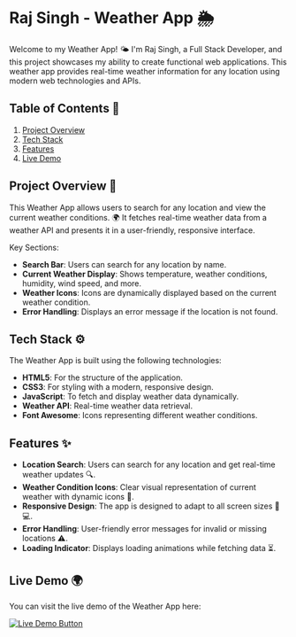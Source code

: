 # Raj Singh - Weather App 🌦️

Welcome to my Weather App! 🌤️ I'm Raj Singh, a Full Stack Developer, and this project showcases my ability to create functional web applications. This weather app provides real-time weather information for any location using modern web technologies and APIs.

## Table of Contents 📑
1. [Project Overview](#project-overview)
2. [Tech Stack](#tech-stack)
3. [Features](#features)
4. [Live Demo](#live-demo)

## Project Overview 📝

This Weather App allows users to search for any location and view the current weather conditions. 🌍 It fetches real-time weather data from a weather API and presents it in a user-friendly, responsive interface.

Key Sections:
- **Search Bar**: Users can search for any location by name.
- **Current Weather Display**: Shows temperature, weather conditions, humidity, wind speed, and more.
- **Weather Icons**: Icons are dynamically displayed based on the current weather condition.
- **Error Handling**: Displays an error message if the location is not found.

## Tech Stack ⚙️

The Weather App is built using the following technologies:
- **HTML5**: For the structure of the application.
- **CSS3**: For styling with a modern, responsive design.
- **JavaScript**: To fetch and display weather data dynamically.
- **Weather API**: Real-time weather data retrieval.
- **Font Awesome**: Icons representing different weather conditions.

## Features ✨
- **Location Search**: Users can search for any location and get real-time weather updates 🔍.
- **Weather Condition Icons**: Clear visual representation of current weather with dynamic icons 🌈.
- **Responsive Design**: The app is designed to adapt to all screen sizes 📱💻.
- **Error Handling**: User-friendly error messages for invalid or missing locations ⚠️.
- **Loading Indicator**: Displays loading animations while fetching data ⏳.

## Live Demo 🌍

You can visit the live demo of the Weather App here:

[![Live Demo Button](https://img.shields.io/badge/Visit%20Weather%20App-007bff?style=for-the-badge&logo=github&logoColor=white)](https://weather.singhq.site)
